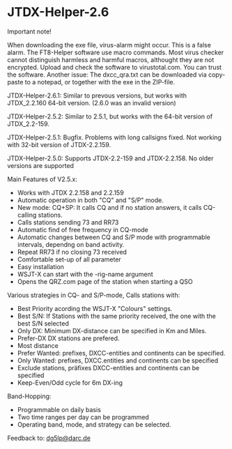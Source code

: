 # JTDX-Helper-2.6

Important note!

When downloading the exe file, virus-alarm might occur. This is a false alarm. The FT8-Helper software use macro commands. Most virus checker cannot distinguish harmless and harmful macros, althought they are not encrypted. Upload and check the software to virustotal.com. You can trust the software. Another issue: The dxcc_qra.txt can be downloaded via copy-paste to a notepad, or together with the exe in the ZIP-file.

JTDX-Helper-2.6.1: Similar to prevous versions, but works with JTDX_2.2.160 64-bit version. (2.6.0 was an invalid version)

JTDX-Helper-2.5.2: Similar to 2.5.1, but works  with the 64-bit version of JTDX_2.2-159.

JTDX-Helper-2.5.1: Bugfix. Problems with long callsigns fixed. Not working with 32-bit version of JTDX-2.2.159.

JTDX-Helper-2.5.0: Supports JTDX-2.2-159 and JTDX-2.2.158. No older versions are supported 

Main Features of V2.5.x:

- Works with JTDX 2.2.158 and 2.2.159
- Automatic operation in both "CQ" and "S/P" mode.
- New mode: CQ+SP: It calls CQ and if no station answers, it calls CQ-calling stations.
- Calls stations sending 73 and RR73
- Automatic find of free frequency in CQ-mode
- Automatic changes between CQ and S/P mode with programmable intervals, dependng on band activity.
- Repeat RR73 if no closing 73 received
- Comfortable set-up of all parameter
- Easy installation
- WSJT-X can start with the -rig-name argument
- Opens the QRZ.com page of the station when starting a QSO

Various strategies in CQ- and S/P-mode, Calls stations with:

- Best Priority acording the WSJT-X "Colours" settings.
- Best S/N: If Stations with the same priority received, the one with the best S/N selected
- Only DX: Minimum DX-distance can be specified in Km and Miles.
- Prefer-DX DX stations are prefered.
- Most distance
- Prefer Wanted: prefixes, DXCC-entities and continents can be specified.
- Only Wanted: prefixes, DXCC.entities and continents can be specified
- Exclude stations, präfixes DXCC-entities and continents can be specified
- Keep-Even/Odd cycle for 6m DX-ing

Band-Hopping:

- Programmable on daily basis
- Two time ranges per day can be programmed
- Operating band, mode, and strategy can be selected.

Feedback to: dg5lp@darc.de
